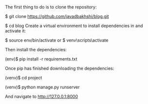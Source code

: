 The first thing to do is to clone the repository:

$ git clone https://github.com/javadbakhshi/blog.git

$ cd blog
Create a virtual environment to install dependencies in and activate it:


$ source env/bin/activate 
or
$ venv\scripts\activate

Then install the dependencies:

(env)$ pip install -r requirements.txt

Once pip has finished downloading the dependencies:

(venv)$ cd project

(venv)$ python manage.py runserver

And navigate to http://127.0.0.1:8000
